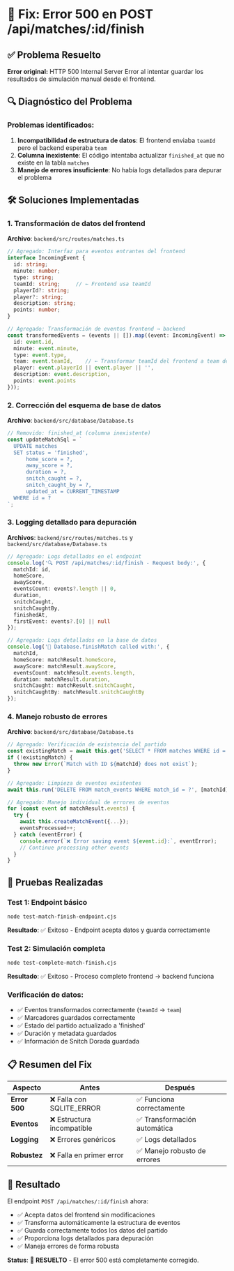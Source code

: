 # 🔧 Fix: Error 500 en POST /api/matches/:id/finish

## ✅ Problema Resuelto

**Error original:** HTTP 500 Internal Server Error al intentar guardar los resultados de simulación manual desde el frontend.

## 🔍 Diagnóstico del Problema

### Problemas identificados:

1. **Incompatibilidad de estructura de datos**: El frontend enviaba `teamId` pero el backend esperaba `team`
2. **Columna inexistente**: El código intentaba actualizar `finished_at` que no existe en la tabla `matches`
3. **Manejo de errores insuficiente**: No había logs detallados para depurar el problema

## 🛠️ Soluciones Implementadas

### 1. Transformación de datos del frontend

**Archivo**: `backend/src/routes/matches.ts`

```typescript
// Agregado: Interfaz para eventos entrantes del frontend
interface IncomingEvent {
  id: string;
  minute: number;
  type: string;
  teamId: string;     // ← Frontend usa teamId
  playerId?: string;
  player?: string;
  description: string;
  points: number;
}

// Agregado: Transformación de eventos frontend → backend
const transformedEvents = (events || []).map((event: IncomingEvent) => ({
  id: event.id,
  minute: event.minute,
  type: event.type,
  team: event.teamId,    // ← Transformar teamId del frontend a team del backend
  player: event.playerId || event.player || '',
  description: event.description,
  points: event.points
}));
```

### 2. Corrección del esquema de base de datos

**Archivo**: `backend/src/database/Database.ts`

```typescript
// Removido: finished_at (columna inexistente)
const updateMatchSql = `
  UPDATE matches 
  SET status = 'finished', 
      home_score = ?, 
      away_score = ?, 
      duration = ?, 
      snitch_caught = ?, 
      snitch_caught_by = ?, 
      updated_at = CURRENT_TIMESTAMP
  WHERE id = ?
`;
```

### 3. Logging detallado para depuración

**Archivos**: `backend/src/routes/matches.ts` y `backend/src/database/Database.ts`

```typescript
// Agregado: Logs detallados en el endpoint
console.log('🔍 POST /api/matches/:id/finish - Request body:', {
  matchId: id,
  homeScore,
  awayScore,
  eventsCount: events?.length || 0,
  duration,
  snitchCaught,
  snitchCaughtBy,
  finishedAt,
  firstEvent: events?.[0] || null
});

// Agregado: Logs detallados en la base de datos
console.log('🔄 Database.finishMatch called with:', {
  matchId,
  homeScore: matchResult.homeScore,
  awayScore: matchResult.awayScore,
  eventsCount: matchResult.events.length,
  duration: matchResult.duration,
  snitchCaught: matchResult.snitchCaught,
  snitchCaughtBy: matchResult.snitchCaughtBy
});
```

### 4. Manejo robusto de errores

**Archivo**: `backend/src/database/Database.ts`

```typescript
// Agregado: Verificación de existencia del partido
const existingMatch = await this.get('SELECT * FROM matches WHERE id = ?', [matchId]);
if (!existingMatch) {
  throw new Error(`Match with ID ${matchId} does not exist`);
}

// Agregado: Limpieza de eventos existentes
await this.run('DELETE FROM match_events WHERE match_id = ?', [matchId]);

// Agregado: Manejo individual de errores de eventos
for (const event of matchResult.events) {
  try {
    await this.createMatchEvent({...});
    eventsProcessed++;
  } catch (eventError) {
    console.error(`❌ Error saving event ${event.id}:`, eventError);
    // Continue processing other events
  }
}
```

## 🧪 Pruebas Realizadas

### Test 1: Endpoint básico
```bash
node test-match-finish-endpoint.cjs
```
**Resultado**: ✅ Exitoso - Endpoint acepta datos y guarda correctamente

### Test 2: Simulación completa
```bash
node test-complete-match-finish.cjs
```
**Resultado**: ✅ Exitoso - Proceso completo frontend → backend funciona

### Verificación de datos:
- ✅ Eventos transformados correctamente (`teamId` → `team`)
- ✅ Marcadores guardados correctamente
- ✅ Estado del partido actualizado a 'finished'
- ✅ Duración y metadata guardados
- ✅ Información de Snitch Dorada guardada

## 📋 Resumen del Fix

| Aspecto | Antes | Después |
|---------|--------|---------|
| **Error 500** | ❌ Falla con SQLITE_ERROR | ✅ Funciona correctamente |
| **Eventos** | ❌ Estructura incompatible | ✅ Transformación automática |
| **Logging** | ❌ Errores genéricos | ✅ Logs detallados |
| **Robustez** | ❌ Falla en primer error | ✅ Manejo robusto de errores |

## 🎯 Resultado

El endpoint `POST /api/matches/:id/finish` ahora:
- ✅ Acepta datos del frontend sin modificaciones
- ✅ Transforma automáticamente la estructura de eventos
- ✅ Guarda correctamente todos los datos del partido
- ✅ Proporciona logs detallados para depuración
- ✅ Maneja errores de forma robusta

**Status**: 🎉 **RESUELTO** - El error 500 está completamente corregido.
